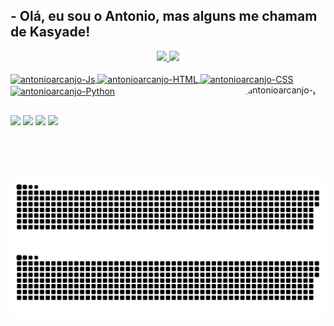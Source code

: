 ## - Olá, eu sou o Antonio, mas alguns me chamam de Kasyade!

<div align="center">
  <a href = " https://github.com/antonioarcanjo "   >
  <img height="180em" src="https://github-readme-stats.vercel.app/api?username=antonioarcanjo&show_icons=true&theme=moltack&include_all_commits=true&count_private=true"/>
  <img height="180em" src="https://github-readme-stats.vercel.app/api/top-langs/?username=antonioarcanjo&layout=compact&langs_count=7&theme=moltack"/>
</div>
<div style="display: inline_block"><br>
  <img align="center" alt="antonioarcanjo-Js" height="30" width="40" src="https://cdn.jsdelivr.net/gh/devicons/devicon/icons/javascript/javascript-plain.svg">
  <img align="center" alt="antonioarcanjo-HTML" height="30" width="40" src="https://cdn.jsdelivr.net/gh/devicons/devicon/icons/html5/html5-plain.svg">
  <img align="center" alt="antonioarcanjo-CSS" height="30" width="40" src="https://cdn.jsdelivr.net/gh/devicons/devicon/icons/css3/css3-plain.svg">
  <img align="center" alt="antonioarcanjo-Python" height="30" width="40" src="https://cdn.jsdelivr.net/gh/devicons/devicon/icons/python/python-original.svg">
  <img align="right" alt="antonioarcanjo-pic" height="150" style="border-radius:50px;" src="https://media.discordapp.net/attachments/994234466828558476/994243440558751764/download20220703110712.png">
</div>
  
  ##
 
<div>
  <a href="https://instagram.com/alwaystoxic" target="_blank"><img src="https://img.shields.io/badge/-Instagram-%23E4405F?style=for-the-badge&logo=instagram&logoColor=white" target="_blank"></a>
 <a href="https://discord.gg/rqZtpyvqWr" target="_blank"><img src="https://img.shields.io/badge/Discord-7289DA?style=for-the-badge&logo=discord&logoColor=white" target="_blank"></a> 
  <a href="mailto:antonioarcanjoff@gmail.com"><img src="https://img.shields.io/badge/Gmail-D14836?style=for-the-badge&logo=gmail&logoColor=white" target="_blank"></a>
  <a href="https://www.linkedin.com/in/antonio-silva999" target="_blank"><img src="https://img.shields.io/badge/-LinkedIn-%230077B5?style=for-the-badge&logo=linkedin&logoColor=white" target="_blank"></a> 
  
![github contribuição grid snake animação](https://github.com/antonioarcanjo/antonioarcanjo/blob/output/github-contribution-grid-snake.svg#gh-dark-mode-only)![github contribuição grid snake animação ](https://github.com/antonioarcanjo/antonioarcanjo/blob/output/github-contribution-grid-snake.svg#gh-light-mode-only)


</div>
